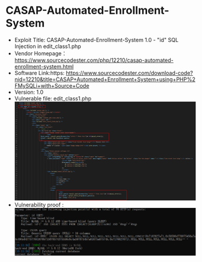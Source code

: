 # CASAP-Automated-Enrollment-System  
* Exploit Title:  CASAP-Automated-Enrollment-System 1.0 - "id" SQL Injection in edit_class1.php  
* Vendor Homepage： https://www.sourcecodester.com/php/12210/casap-automated-enrollment-system.html  
* Software Link:https: https://www.sourcecodester.com/download-code?nid=12210&title=CASAP+Automated+Enrollment+System+using+PHP%2FMySQLi+with+Source+Code  
* Version: 1.0  
* Vulnerable file: edit_class1.php   
![image](https://github.com/BigTiger2020/CASAP-Automated-Enrollment-System/blob/main/edit_class1.png)  
* Vulnerability proof  :  
![image](https://github.com/BigTiger2020/CASAP-Automated-Enrollment-System/blob/main/sql.png) 

